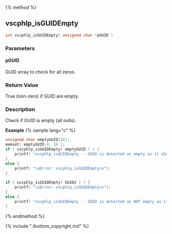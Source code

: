 
{% method %}
## vscphlp_isGUIDEmpty

```c
int vscphlp_isGUIDEmpty( unsigned char *pGUID )
```

### Parameters

#### pGUID
GUID array to check for all zeros.

### Return Value
True (non-zero) if GUID are empty. 

### Description
Check if GUID is empty (all nulls). 

**Example** {% sample lang="c" %}

```c
unsigned char emptyGUID[16];
memset( emptyGUID,0, 16 );
if ( vscphlp_isGUIDEmpty( emptyGUID ) ) {
    printf( "vscphlp_isGUIDEmpty  - GUID is detected as empty as it should be\n" );    
}
else {
    printf( "\aError: vscphlp_isGUIDEmpty\n");
}
 
if ( vscphlp_isGUIDEmpty( GUID2 ) ) {
    printf( "\aError: vscphlp_isGUIDEmpty\n");    
}
else {
    printf( "vscphlp_isGUIDEmpty  - GUID is detected as NOT empty as it should be\n" );
}
```

{% endmethod %}

{% include "./bottom_copyright.md" %}